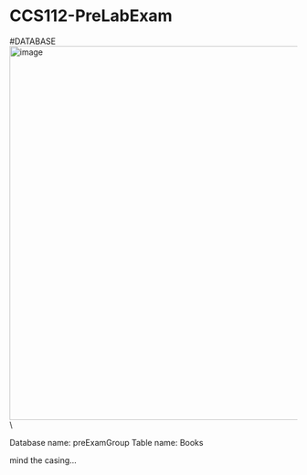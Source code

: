 # CCS112-PreLabExam

#DATABASE 
<img width="1147" height="655" alt="image" src="https://github.com/user-attachments/assets/8c019f9a-d8cd-4031-8b7b-b5801ad6fde5" />\


Database name: preExamGroup
Table name: Books

mind the casing...
